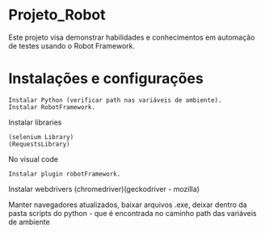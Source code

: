 # Projeto_Robot
Este projeto visa demonstrar habilidades e conhecimentos em automação de testes usando o Robot Framework.

# Instalações e configurações

	Instalar Python (verificar path nas variáveis de ambiente).
	Instalar RobotFramework.

Instalar libraries 

	(selenium Library) 
	(RequestsLibrary) 

No visual code 

	Instalar plugin robotFramework.

Instalar webdrivers (chromedriver)(geckodriver - mozilla)

Manter navegadores atualizados, baixar arquivos .exe, deixar dentro da pasta scripts do python - que é encontrada no caminho path das variáveis de ambiente

